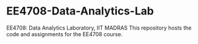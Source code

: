 # EE4708-Data-Analytics-Lab
EE4708: Data Analytics Laboratory, IIT MADRAS
This repository hosts the code and assignments for the EE4708 course.
